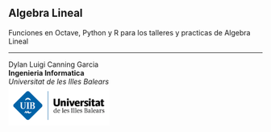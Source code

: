 ## Algebra Lineal

Funciones en Octave, Python y R para los talleres y practicas de Algebra Lineal

----------------------------------------
Dylan Luigi Canning Garcia <br>
**Ingenieria Informatica**<br>
*Universitat de les Illes Balears*<br>
<img src="logouni.png" width="200" align>
